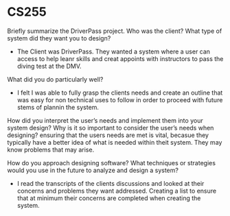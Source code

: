 # CS255
Briefly summarize the DriverPass project. Who was the client? What type of system did they want you to design?
- The Client was DriverPass. They wanted a system where a user can access to help leanr skills and creat appoints with instructors to pass the diving test at the DMV.
  
What did you do particularly well?
- I felt I was able to fully grasp the clients needs and create an outline that was easy for non technical uses to follow in order to proceed with future stems of plannin the system. 

How did you interpret the user’s needs and implement them into your system design? Why is it so important to consider the user’s needs when designing?
   ensuring that the users needs are met is vital, becasue they typically have a better idea of what is needed within theit system. They may know problems that may arise. 

How do you approach designing software? What techniques or strategies would you use in the future to analyze and design a system?
- I read the transcripts of the clients discussions and looked at their concerns and problems they want addressed. Creating  a list to ensure that at minimum their concerns are
  completed when creating the system. 
